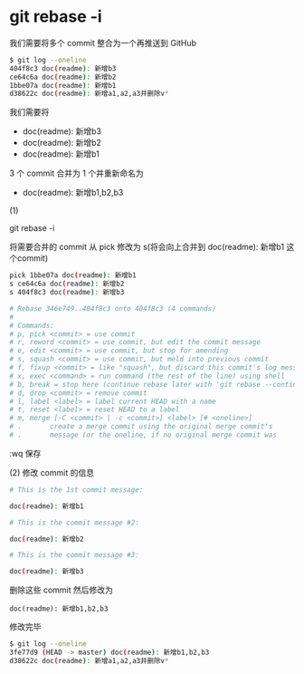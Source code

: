 # git rebase -i

我们需要将多个 commit 整合为一个再推送到 GitHub

```bash
$ git log --oneline
404f8c3 doc(readme): 新增b3
ce64c6a doc(readme): 新增b2
1bbe07a doc(readme): 新增b1
d38622c doc(readme): 新增a1,a2,a3并删除v*
```

我们需要将

* doc(readme): 新增b3
* doc(readme): 新增b2
* doc(readme): 新增b1

3 个 commit 合并为 1 个并重新命名为 

* doc(readme): 新增b1,b2,b3 

(1) 

git rebase -i 

将需要合并的 commit 从 pick 修改为 s(将会向上合并到 doc(readme): 新增b1 这个commit)

```bash
pick 1bbe07a doc(readme): 新增b1
s ce64c6a doc(readme): 新增b2
s 404f8c3 doc(readme): 新增b3

# Rebase 346e749..404f8c3 onto 404f8c3 (4 commands)
#
# Commands:
# p, pick <commit> = use commit
# r, reword <commit> = use commit, but edit the commit message
# e, edit <commit> = use commit, but stop for amending
# s, squash <commit> = use commit, but meld into previous commit
# f, fixup <commit> = like "squash", but discard this commit's log message
# x, exec <command> = run command (the rest of the line) using shell
# b, break = stop here (continue rebase later with 'git rebase --continue')
# d, drop <commit> = remove commit
# l, label <label> = label current HEAD with a name
# t, reset <label> = reset HEAD to a label
# m, merge [-C <commit> | -c <commit>] <label> [# <oneline>]
# .       create a merge commit using the original merge commit's
# .       message (or the oneline, if no original merge commit was
```

:wq 保存

(2) 修改 commit 的信息

```bash
# This is the 1st commit message:

doc(readme): 新增b1

# This is the commit message #2:

doc(readme): 新增b2

# This is the commit message #3:

doc(readme): 新增b3

```

删除这些 commit 然后修改为

```
doc(readme): 新增b1,b2,b3 
```

修改完毕

```bash
$ git log --oneline
3fe77d9 (HEAD -> master) doc(readme): 新增b1,b2,b3
d38622c doc(readme): 新增a1,a2,a3并删除v*
```